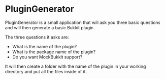 # PluginGenerator
PluginGenerator is a small application that will ask you
three basic questions and will then generate a basic Bukkit plugin.

The three questions it asks are:
* What is the name of the plugin?
* What is the package name of the plugin?
* Do you want MockBukkit support?

It will then create a folder with the name of the plugin in your working directory
and put all the files inside of it.

